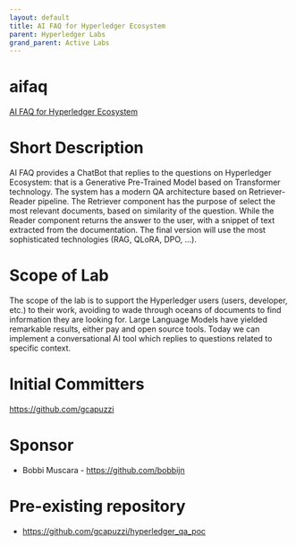 ```yaml
---
layout: default
title: AI FAQ for Hyperledger Ecosystem
parent: Hyperledger Labs
grand_parent: Active Labs
---
```


# aifaq

[AI FAQ for Hyperledger Ecosystem](https://github.com/hyperledger-labs/aifaq)

# Short Description

AI FAQ provides a ChatBot that replies to the questions on Hyperledger Ecosystem: that is a Generative Pre-Trained Model based on Transformer technology. The system has a modern QA architecture based on Retriever-Reader pipeline. The Retriever component has the purpose of select the most relevant documents, based on similarity of the question. While the Reader component returns the answer to the user, with a snippet of text extracted from the documentation. The final version will use the most sophisticated technologies (RAG, QLoRA, DPO, ...).

# Scope of Lab

The scope of the lab is to support the Hyperledger users (users, developer, etc.) to their work, avoiding to wade through oceans of documents to find information they are looking for. Large Language Models have yielded remarkable results, either pay and open source tools. Today we can implement a conversational AI tool which replies to questions related to specific context.

# Initial Committers

https://github.com/gcapuzzi

# Sponsor

- Bobbi Muscara - https://github.com/bobbijn

# Pre-existing repository

- https://github.com/gcapuzzi/hyperledger_qa_poc
